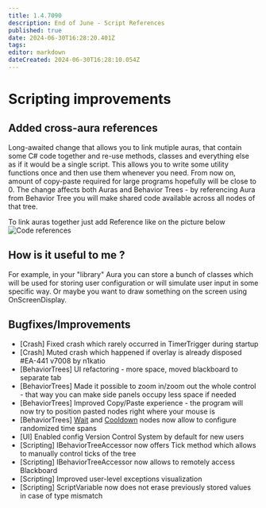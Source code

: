 ```yaml
---
title: 1.4.7090
description: End of June - Script References
published: true
date: 2024-06-30T16:28:20.401Z
tags: 
editor: markdown
dateCreated: 2024-06-30T16:28:10.054Z
---
```


# Scripting improvements
## Added cross-aura references
Long-awaited change that allows you to link mutiple auras, that contain some C# code together and re-use methods, classes and everything else as if it would be a single script.
This allows you to write some utility functions once and then use them whenever you need. From now on, amount of copy-paste required for large programs hopefully will be close to 0.
The change affects both Auras and Behavior Trees - by referencing Aura from Behavior Tree you will make shared code available across all nodes of that tree.

To link auras together just add Reference like on the picture below
![Code references](https://s3.eyeauras.net/media/2024/06/tSL7ye5wGTRZCCo1.png)

## How is it useful to me ?
For example, in your "library" Aura you can store a bunch of classes which will be used for storing user configuration 
or will simulate user input in some specific way. Or maybe you want to draw something on the screen using OnScreenDisplay.



## Bugfixes/Improvements
- [Crash] Fixed crash which rarely occurred in TimerTrigger during startup
- [Crash] Muted crash which happened if overlay is already disposed #EA-441 v7008 by n1katio
- [BehaviorTrees] UI refactoring - more space, moved blackboard to separate tab
- [BehaviorTrees] Made it possible to zoom in/zoom out the whole control - that way you can make side panels occupy less space if needed
- [BehaviorTrees] Improved Copy/Paste experience - the program will now try to position pasted nodes right where your mouse is
- [BehaviorTrees] [Wait](/en/behavior-trees/nodes/wait) and [Cooldown](/en/behavior-trees/nodes/cooldown) nodes now allow to configure randomized time spans
- [UI] Enabled config Version Control System by default for new users
- [Scripting] IBehaviorTreeAccessor now offers Tick method which allows to manually control ticks of the tree
- [Scripting] IBehaviorTreeAccessor now allows to remotely access Blackboard
- [Scripting] Improved user-level exceptions visualization
- [Scripting] ScriptVariable now does not erase previously stored values in case of type mismatch
